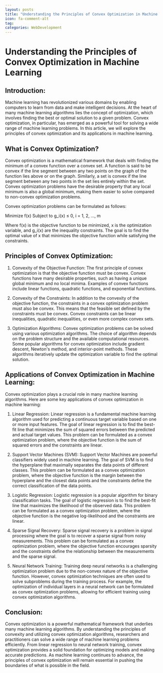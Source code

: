 ```yaml
---
layout: posts
title: "Understanding the Principles of Convex Optimization in Machine Learning"
icon: fa-comment-alt
tag:      
categories: WebDevelopment
---
```



# Understanding the Principles of Convex Optimization in Machine Learning

## Introduction:
Machine learning has revolutionized various domains by enabling computers to learn from data and make intelligent decisions. At the heart of many machine learning algorithms lies the concept of optimization, which involves finding the best or optimal solution to a given problem. Convex optimization, in particular, has emerged as a powerful tool for solving a wide range of machine learning problems. In this article, we will explore the principles of convex optimization and its applications in machine learning.

## What is Convex Optimization?
Convex optimization is a mathematical framework that deals with finding the minimum of a convex function over a convex set. A function is said to be convex if the line segment between any two points on the graph of the function lies above or on the graph. Similarly, a set is convex if the line segment between any two points in the set lies entirely within the set. Convex optimization problems have the desirable property that any local minimum is also a global minimum, making them easier to solve compared to non-convex optimization problems.

Convex optimization problems can be formulated as follows:

Minimize f(x)
Subject to g_i(x) ≤ 0, i = 1, 2, ..., m

Where f(x) is the objective function to be minimized, x is the optimization variable, and g_i(x) are the inequality constraints. The goal is to find the optimal value of x that minimizes the objective function while satisfying the constraints.

## Principles of Convex Optimization:
1. Convexity of the Objective Function:
The first principle of convex optimization is that the objective function must be convex. Convex functions have many desirable properties, such as having a unique global minimum and no local minima. Examples of convex functions include linear functions, quadratic functions, and exponential functions.

2. Convexity of the Constraints:
In addition to the convexity of the objective function, the constraints in a convex optimization problem must also be convex. This means that the feasible set defined by the constraints must be convex. Convex constraints can be linear inequalities, quadratic inequalities, or even more complex convex sets.

3. Optimization Algorithms:
Convex optimization problems can be solved using various optimization algorithms. The choice of algorithm depends on the problem structure and the available computational resources. Some popular algorithms for convex optimization include gradient descent, Newton's method, and interior-point methods. These algorithms iteratively update the optimization variable to find the optimal solution.

## Applications of Convex Optimization in Machine Learning:
Convex optimization plays a crucial role in many machine learning algorithms. Here are some key applications of convex optimization in machine learning:

1. Linear Regression:
Linear regression is a fundamental machine learning algorithm used for predicting a continuous target variable based on one or more input features. The goal of linear regression is to find the best-fit line that minimizes the sum of squared errors between the predicted and actual target values. This problem can be formulated as a convex optimization problem, where the objective function is the sum of squared errors and the constraints are linear.

2. Support Vector Machines (SVM):
Support Vector Machines are powerful classifiers widely used in machine learning. The goal of SVM is to find the hyperplane that maximally separates the data points of different classes. This problem can be formulated as a convex optimization problem, where the objective function is the margin between the hyperplane and the closest data points and the constraints define the correct classification of the data points.

3. Logistic Regression:
Logistic regression is a popular algorithm for binary classification tasks. The goal of logistic regression is to find the best-fit line that maximizes the likelihood of the observed data. This problem can be formulated as a convex optimization problem, where the objective function is the negative log-likelihood and the constraints are linear.

4. Sparse Signal Recovery:
Sparse signal recovery is a problem in signal processing where the goal is to recover a sparse signal from noisy measurements. This problem can be formulated as a convex optimization problem, where the objective function encourages sparsity and the constraints define the relationship between the measurements and the sparse signal.

5. Neural Network Training:
Training deep neural networks is a challenging optimization problem due to the non-convex nature of the objective function. However, convex optimization techniques are often used to solve subproblems during the training process. For example, the optimization of individual layers in a neural network can be formulated as convex optimization problems, allowing for efficient training using convex optimization algorithms.

## Conclusion:
Convex optimization is a powerful mathematical framework that underlies many machine learning algorithms. By understanding the principles of convexity and utilizing convex optimization algorithms, researchers and practitioners can solve a wide range of machine learning problems efficiently. From linear regression to neural network training, convex optimization provides a solid foundation for optimizing models and making accurate predictions. As machine learning continues to advance, the principles of convex optimization will remain essential in pushing the boundaries of what is possible in the field.